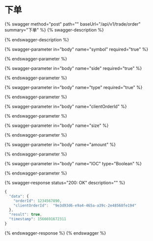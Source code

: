 # 下单

{% swagger method="post" path="" baseUrl="/api/v1/trade/order" summary="下单" %}
{% swagger-description %}

{% endswagger-description %}

{% swagger-parameter in="body" name="symbol" required="true" %}

{% endswagger-parameter %}

{% swagger-parameter in="body" name="side" required="true" %}

{% endswagger-parameter %}

{% swagger-parameter in="body" name="type" required="true" %}

{% endswagger-parameter %}

{% swagger-parameter in="body" name="clientOrderId" %}

{% endswagger-parameter %}

{% swagger-parameter in="body" name="size" %}

{% endswagger-parameter %}

{% swagger-parameter in="body" name="amount" %}

{% endswagger-parameter %}

{% swagger-parameter in="body" name="IOC" type="Boolean" %}

{% endswagger-parameter %}

{% swagger-response status="200: OK" description="" %}
```javascript
{ 
  "data": {
    "orderId": 1234567890,
    "clientOrderId":  "9e3d93d6-e9a4-465a-a39c-2e48568fe194"
  },
  "result": true,
  "timestamp": 1566691672311
}
```
{% endswagger-response %}
{% endswagger %}
